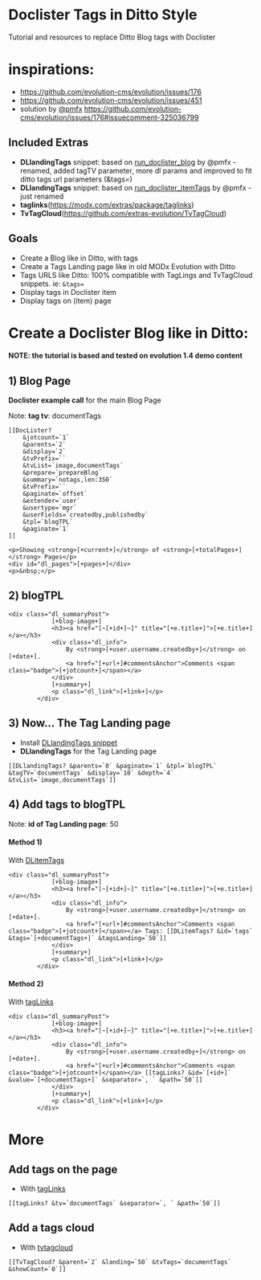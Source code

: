 # Doclister Tags in Ditto Style
Tutorial and resources to replace Ditto Blog tags with Doclister

# inspirations: 
* https://github.com/evolution-cms/evolution/issues/176
* https://github.com/evolution-cms/evolution/issues/451
* solution by [@pmfx](https://github.com/pmfx) https://github.com/evolution-cms/evolution/issues/176#issuecomment-325036799

## Included Extras
* **DLlandingTags** snippet: based on [run_doclister_blog](https://gist.github.com/pmfx/bef18541b1835d0855ececf231fa973d) by @pmfx - renamed, added tagTV parameter, more dl params and improved to fit ditto tags url parameters (&tags=)
* **DLlandingTags** snippet: based on [run_doclister_itemTags](https://gist.github.com/pmfx/66da4628fbfd34d7a7d4019d70287c07) by @pmfx - just renamed 
* **taglinks**(https://modx.com/extras/package/taglinks)
* **TvTagCloud**(https://github.com/extras-evolution/TvTagCloud)

## Goals
* Create a Blog like in Ditto, with tags
* Create a Tags Landing page like in old MODx Evolution with Ditto
* Tags URLS like Ditto: 100% compatible with TagLings and TvTagCloud snippets. ie:  ```&tags=```
* Display tags in Doclister item
* Display tags on (item) page

# Create a Doclister Blog like in Ditto:

#### NOTE: the tutorial is based and tested on evolution 1.4 demo content

## 1) Blog Page

**Doclister example call** for the main Blog Page

Note: **tag tv**: documentTags

```
[[DocLister? 
	&jotcount=`1`
	&parents=`2` 
	&display=`2`
	&tvPrefix=``
	&tvList=`image,documentTags`
	&prepare=`prepareBlog`
	&summary=`notags,len:350` 
	&tvPrefix=`` 
	&paginate=`offset` 
	&extender=`user` 
	&usertype=`mgr` 
	&userFields=`createdby,publishedby` 
	&tpl=`blogTPL` 
	&paginate=`1` 
]]

<p>Showing <strong>[+current+]</strong> of <strong>[+totalPages+]</strong> Pages</p>
<div id="dl_pages">[+pages+]</div>
<p>&nbsp;</p>
```
## 2) blogTPL

```
<div class="dl_summaryPost">
			[+blog-image+]	
			<h3><a href="[~[+id+]~]" title="[+e.title+]">[+e.title+]</a></h3>
			<div class="dl_info">
				By <strong>[+user.username.createdby+]</strong> on [+date+].
				<a href="[+url+]#commentsAnchor">Comments <span class="badge">[+jotcount+]</span></a>
			</div>
			[+summary+]
			<p class="dl_link">[+link+]</p>
		</div>
```

## 3) Now... The Tag Landing page

* Install [DLlandingTags snippet](https://github.com/Nicola1971/Doclister-Tags-in-Ditto-Style/blob/master/install/assets/snippets/DLlandingTags.tpl)
* **DLlandingTags** for the Tag Landing page
```
[[DLlandingTags? &parents=`0` &paginate=`1` &tpl=`blogTPL` &tagTV=`documentTags` &display=`10` &depth=`4` &tvList=`image,documentTags`]]
```


## 4) Add tags to blogTPL

Note: **id of Tag Landing page**: 50

#### Method 1) 
With [DLitemTags](https://github.com/Nicola1971/Doclister-Tags-in-Ditto-Style/blob/master/install/assets/snippets/DLitemTags.tpl)

```
<div class="dl_summaryPost">
			[+blog-image+]	
			<h3><a href="[~[+id+]~]" title="[+e.title+]">[+e.title+]</a></h3>
			<div class="dl_info">
				By <strong>[+user.username.createdby+]</strong> on [+date+].
				<a href="[+url+]#commentsAnchor">Comments <span class="badge">[+jotcount+]</span></a> Tags: [[DLitemTags? &id=`tags` &tags=`[+documentTags+]` &tagsLanding=`50`]]
			</div>
			[+summary+]
			<p class="dl_link">[+link+]</p>
		</div>
```
#### Method 2) 
With [tagLinks](https://github.com/Nicola1971/Doclister-Tags-in-Ditto-Style/blob/master/install/assets/snippets/tagLinks.tpl)

```
<div class="dl_summaryPost">
			[+blog-image+]	
			<h3><a href="[~[+id+]~]" title="[+e.title+]">[+e.title+]</a></h3>
			<div class="dl_info">
				By <strong>[+user.username.createdby+]</strong> on [+date+].
				<a href="[+url+]#commentsAnchor">Comments <span class="badge">[+jotcount+]</span></a> [[tagLinks? &id=`[+id+]` &value=`[+documentTags+]` &separator=`, ` &path=`50`]]
			</div>
			[+summary+]
			<p class="dl_link">[+link+]</p>
		</div>
```


# More 

## Add tags on the page
* With [tagLinks](https://github.com/Nicola1971/Doclister-Tags-in-Ditto-Style/blob/master/install/assets/snippets/tagLinks.tpl)
```
[[tagLinks? &tv=`documentTags` &separator=`, ` &path=`50`]]
```
## Add a tags cloud
* With [tvtagcloud](https://github.com/Nicola1971/Doclister-Tags-in-Ditto-Style/blob/master/install/assets/snippets/tvtagcloud.tpl)
```
[[TvTagCloud? &parent=`2` &landing=`50` &tvTags=`documentTags` &showCount=`0`]]
```
